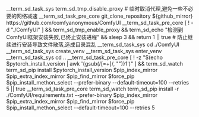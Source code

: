 __term_sd_task_sys term_sd_tmp_disable_proxy # 临时取消代理,避免一些不必要的网络减速
__term_sd_task_pre_core git_clone_repository ${github_mirror} https://github.com/comfyanonymous/ComfyUI
__term_sd_task_pre_core [ ! -d "./ComfyUI" ] && term_sd_tmp_enable_proxy && term_sd_echo "检测到ComfyUI框架安装失败,已终止安装进程" && sleep 3 && return 1 || true # 防止继续进行安装导致文件散落,造成目录混乱
__term_sd_task_sys cd ./ComfyUI
__term_sd_task_sys create_venv
__term_sd_task_sys enter_venv
__term_sd_task_sys cd ..
__term_sd_task_pre_core [ ! -z "$(echo $pytorch_install_version | awk '{gsub(/[=+]/, "")}1')" ] && term_sd_watch term_sd_pip install $pytorch_install_version $pip_index_mirror $pip_extra_index_mirror $pip_find_mirror $force_pip $pip_install_methon_select --prefer-binary --default-timeout=100 --retries 5 || true
__term_sd_task_pre_core term_sd_watch term_sd_pip install -r ./ComfyUI/requirements.txt --prefer-binary $pip_index_mirror $pip_extra_index_mirror $pip_find_mirror $force_pip $pip_install_methon_select --default-timeout=100 --retries 5
